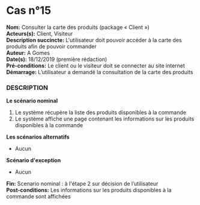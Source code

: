 # Cas  n°15

**Nom:** Consulter la carte des produits (package « Client »)<br>
**Acteurs(s):** Client, Visiteur<br>
**Description succincte:** L'utilisateur doit pouvoir accéder à la carte des produits afin de pouvoir commander<br>
**Auteur:** A Gomes<br>
**Date(s):** 18/12/2019 (première rédaction)<br>
**Pré-conditions:** Le client ou le visiteur doit se connecter au site internet<br> 
**Démarrage:** L’utilisateur a demandé la consultation de la carte des produits<br>

### **DESCRIPTION**

**Le scénario nominal**<br>
1. Le système récupère la liste des produits disponibles à la commande
2. Le système affiche une page contenant les informations sur les produits disponibles à la commande

**Les scénarios alternatifs**<br>
- Aucun

**Scénario d'exception**<br>
- Aucun

**Fin:** Scenario nominal : à l'étape 2 sur décision de l’utilisateur<br>
**Post-conditions:** Les informations sur les produits disponibles à la commande sont affichées
